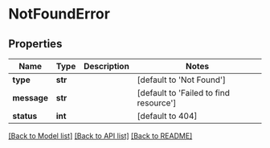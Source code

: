 # NotFoundError

## Properties
Name | Type | Description | Notes
------------ | ------------- | ------------- | -------------
**type** | **str** |  | [default to 'Not Found']
**message** | **str** |  | [default to 'Failed to find resource']
**status** | **int** |  | [default to 404]

[[Back to Model list]](../README.md#documentation-for-models) [[Back to API list]](../README.md#documentation-for-api-endpoints) [[Back to README]](../README.md)

